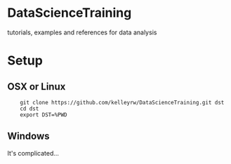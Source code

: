 DataScienceTraining
===================

tutorials, examples and references for data analysis

# Setup 

## OSX or Linux

```
    git clone https://github.com/kelleyrw/DataScienceTraining.git dst
    cd dst
    export DST=%PWD
```

## Windows

It's complicated...

